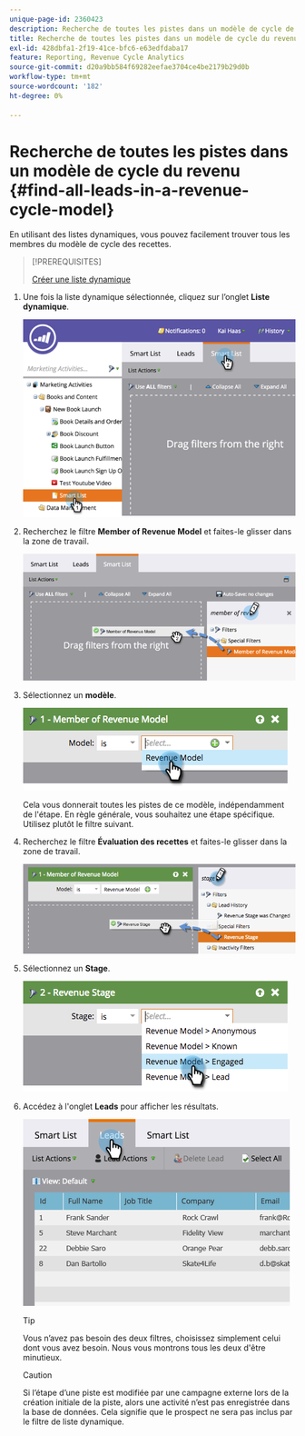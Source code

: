 ```yaml
---
unique-page-id: 2360423
description: Recherche de toutes les pistes dans un modèle de cycle de revenu - Documents Marketo - Documentation du produit
title: Recherche de toutes les pistes dans un modèle de cycle du revenu
exl-id: 428dbfa1-2f19-41ce-bfc6-e63edfdaba17
feature: Reporting, Revenue Cycle Analytics
source-git-commit: d20a9bb584f69282eefae3704ce4be2179b29d0b
workflow-type: tm+mt
source-wordcount: '182'
ht-degree: 0%

---
```


# Recherche de toutes les pistes dans un modèle de cycle du revenu {#find-all-leads-in-a-revenue-cycle-model}

En utilisant des listes dynamiques, vous pouvez facilement trouver tous les membres du modèle de cycle des recettes.

>[!PREREQUISITES]
>
>[Créer une liste dynamique](/help/marketo/product-docs/core-marketo-concepts/smart-lists-and-static-lists/creating-a-smart-list/create-a-smart-list.md)

1. Une fois la liste dynamique sélectionnée, cliquez sur l’onglet **Liste dynamique**.

   ![](assets/image2015-4-29-14-3a6-3a36.png)

1. Recherchez le filtre **Member of Revenue Model** et faites-le glisser dans la zone de travail.

   ![](assets/image2015-4-29-14-3a12-3a33.png)

1. Sélectionnez un **modèle**.

   ![](assets/image2015-5-13-18-3a2-3a23.png)

   Cela vous donnerait toutes les pistes de ce modèle, indépendamment de l&#39;étape. En règle générale, vous souhaitez une étape spécifique. Utilisez plutôt le filtre suivant.

1. Recherchez le filtre **Évaluation des recettes** et faites-le glisser dans la zone de travail.

   ![](assets/image2015-5-13-17-3a27-3a0.png)

1. Sélectionnez un **Stage**.

   ![](assets/image2015-5-13-17-3a31-3a9.png)

1. Accédez à l&#39;onglet **Leads** pour afficher les résultats.

   ![](assets/2.png)

   >[!TIP]
   >
   >Vous n’avez pas besoin des deux filtres, choisissez simplement celui dont vous avez besoin. Nous vous montrons tous les deux d&#39;être minutieux.

   >[!CAUTION]
   >
   >Si l’étape d’une piste est modifiée par une campagne externe lors de la création initiale de la piste, alors une activité n’est pas enregistrée dans la base de données. Cela signifie que le prospect ne sera pas inclus par le filtre de liste dynamique.
